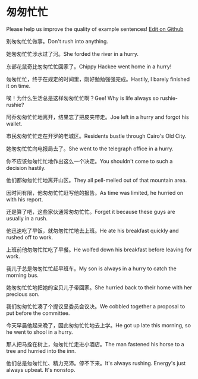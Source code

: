 # 匆匆忙忙

Please help us improve the quality of example sentences! [Edit on Github](https://github.com/jiyushe/jiyu-example-sentence-source/blob/main/chinese/congcongmangmang.md)

<p><span class="chinese">别匆匆忙忙做事。</span><span class="english">Don't rush into anything.</span></p>

<p><span class="chinese">她匆匆忙忙涉水过了河。</span><span class="english">She forded the river in a hurry.</span></p>

<p><span class="chinese">东部花鼠奇比匆匆忙忙回家了。</span><span class="english">Chippy Hackee went home in a hurry!</span></p>

<p><span class="chinese">匆匆忙忙，终于在规定的时间里，刚好勉勉强强完成。</span><span class="english">Hastily, I barely finished it on time.</span></p>

<p><span class="chinese">唉！为什么生活总是这样匆匆忙忙啊？</span><span class="english">Gee! Why is life always so rushie-rushie?</span></p>

<p><span class="chinese">阿乔匆匆忙忙地离开，结果忘了把皮夹带走。</span><span class="english">Joe left in a hurry and forgot his wallet.</span></p>

<p><span class="chinese">市民匆匆忙忙走在开罗的老城区。</span><span class="english">Residents bustle through Cairo's Old City.</span></p>

<p><span class="chinese">她匆匆忙忙向电报局去了。</span><span class="english">She went to the telegraph office in a hurry.</span></p>

<p><span class="chinese">你不应该匆匆忙忙地作出这么一个决定。</span><span class="english">You shouldn't come to such a decision hastily.</span></p>

<p><span class="chinese">他们都匆匆忙忙地离开山区。</span><span class="english">They all pell-melled out of that mountain area.</span></p>

<p><span class="chinese">因时间有限，他匆匆忙忙赶写他的报告。</span><span class="english">As time was limited, he hurried on with his report.</span></p>

<p><span class="chinese">还是算了吧，这些家伙通常匆匆忙忙。</span><span class="english">Forget it because these guys are usually in a rush.</span></p>

<p><span class="chinese">他迅速吃了早饭，就匆匆忙忙地去上班。</span><span class="english">He ate his breakfast quickly and rushed off to work.</span></p>

<p><span class="chinese">上班前他匆匆忙忙吃了早餐。</span><span class="english">He wolfed down his breakfast before leaving for work.</span></p>

<p><span class="chinese">我儿子总是匆匆忙忙赶早班车。</span><span class="english">My son is always in a hurry to catch the morning bus.</span></p>

<p><span class="chinese">她匆匆忙忙地把她的宝贝儿子带回家。</span><span class="english">She hurried back to their home with her precious son.</span></p>

<p><span class="chinese">我们匆匆忙忙凑了个提议呈委员会议决。</span><span class="english">We cobbled together a proposal to put before the committee.</span></p>

<p><span class="chinese">今天早晨他起来晚了，因此匆匆忙忙地去上学。</span><span class="english">He got up late this morning, so he went to shool in a hurry.</span></p>

<p><span class="chinese">那人把马拴在树上，匆匆忙忙走进小酒店。</span><span class="english">The man fastened his horse to a tree and hurried into the inn.</span></p>

<p><span class="chinese">他们总是匆匆忙忙、精力充沛。停不下来。</span><span class="english">It's always rushing. Energy's just always upbeat. It's nonstop.</span></p>

